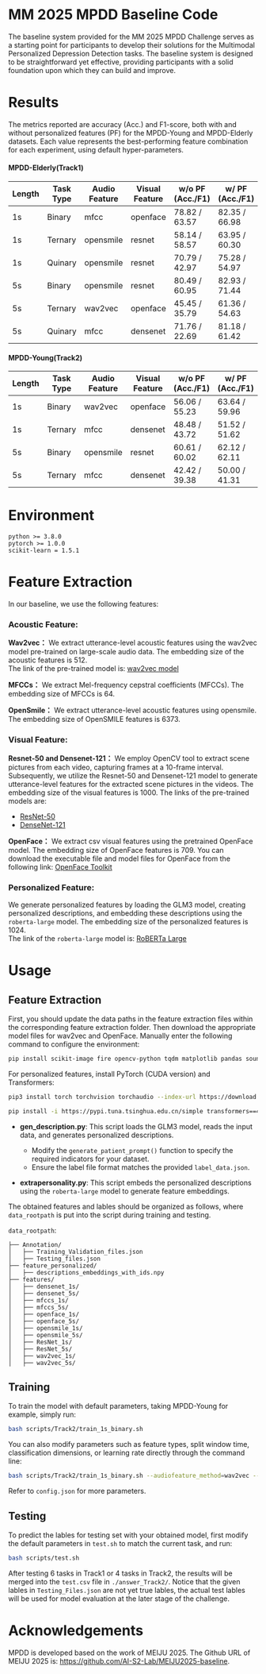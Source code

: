 # MM 2025 MPDD Baseline Code
The baseline system provided for the MM 2025 MPDD Challenge serves as a starting point for participants to develop their solutions for the Multimodal Personalized Depression Detection tasks. The baseline system is designed to be straightforward yet effective, providing participants with a solid foundation upon which they can build and improve.
# Results

The metrics reported are accuracy (Acc.) and F1-score, both with and without personalized features (PF) for the MPDD-Young and MPDD-Elderly datasets. Each value represents the best-performing feature combination for each experiment, using default hyper-parameters.

#### MPDD-Elderly(Track1)

| Length | Task Type | Audio Feature | Visual Feature | w/o PF (Acc./F1) | w/ PF (Acc./F1) |
|--------|-----------|---------------|----------------|-------------------|----------------|
| 1s     | Binary    | mfcc          | openface       | 78.82 / 63.57    | 82.35 / 66.98  |
| 1s     | Ternary   | opensmile     | resnet         | 58.14 / 58.57    | 63.95 / 60.30  |
| 1s     | Quinary   | opensmile     | resnet         | 70.79 / 42.97    | 75.28 / 54.97 |
| 5s     | Binary    | opensmile     | resnet         | 80.49 / 60.95    | 82.93 / 71.44 |
| 5s     | Ternary   | wav2vec       | openface       | 45.45 / 35.79    | 61.36 / 54.63 |
| 5s     | Quinary   | mfcc          | densenet       | 71.76 / 22.69    | 81.18 / 61.42 |

#### MPDD-Young(Track2)

| Length | Task Type | Audio Feature | Visual Feature | w/o PF (Acc./F1) | w/ PF (Acc./F1) |
|--------|-----------|---------------|----------------|------------------|-----------------|
| 1s     | Binary    | wav2vec       | openface       | 56.06 / 55.23    | 63.64 / 59.96   |
| 1s     | Ternary   | mfcc          | densenet       | 48.48 / 43.72    | 51.52 / 51.62   |
| 5s     | Binary    | opensmile     | resnet         | 60.61 / 60.02    | 62.12 / 62.11   |
| 5s     | Ternary   | mfcc          | densenet       | 42.42 / 39.38    | 50.00 / 41.31   |

# Environment

    python >= 3.8.0
    pytorch >= 1.0.0
    scikit-learn = 1.5.1

# Feature Extraction

In our baseline, we use the following features:

### Acoustic Feature:
**Wav2vec：** We extract utterance-level acoustic features using the wav2vec model pre-trained on large-scale audio data. The embedding size of the acoustic features is 512.  
The link of the pre-trained model is: [wav2vec model](https://github.com/facebookresearch/fairseq/tree/main/examples/wav2vec)

**MFCCs：** We extract Mel-frequency cepstral coefficients (MFCCs). The embedding size of MFCCs is 64.  

**OpenSmile：** We extract utterance-level acoustic features using opensmile. The embedding size of OpenSMILE features is 6373.  

### Visual Feature:
**Resnet-50 and Densenet-121：** We employ OpenCV tool to extract scene pictures from each video, capturing frames at a 10-frame interval. Subsequently, we utilize the Resnet-50 and Densenet-121 model to generate utterance-level features for the extracted scene pictures in the videos. The embedding size of the visual features is 1000.
The links of the pre-trained models are:  
- [ResNet-50](https://huggingface.co/microsoft/resnet-50)  
- [DenseNet-121](https://huggingface.co/pytorch/vision/v0.10.0/densenet121)  

**OpenFace：** We extract csv visual features using the pretrained OpenFace model. The embedding size of OpenFace features is 709. You can download the executable file and model files for OpenFace from the following link: [OpenFace Toolkit](https://github.com/TadasBaltrusaitis/OpenFace)

### Personalized Feature:
We generate personalized features by loading the GLM3 model, creating personalized descriptions, and embedding these descriptions using the `roberta-large` model. The embedding size of the personalized features is 1024.  
The link of the `roberta-large` model is: [RoBERTa Large](https://huggingface.co/roberta-large)

# Usage
## Feature Extraction

First, you should update the data paths in the feature extraction files within the corresponding feature extraction folder. Then download the appropriate model files for wav2vec and OpenFace. Manually enter the following command to configure the environment:
   ```bash
  pip install scikit-image fire opencv-python tqdm matplotlib pandas soundfile wenetruntime fairseq==0.9.0 numpy==1.26.4 transformers paddlespeech pytest-runner paddlepaddle whisper -i https://pypi.tuna.tsinghua.edu.cn/simple
   ```
For personalized features,
 install PyTorch (CUDA version) and Transformers:  
   ```bash
   pip3 install torch torchvision torchaudio --index-url https://download.pytorch.org/whl/cu121
   ```
   ```bash
   pip install -i https://pypi.tuna.tsinghua.edu.cn/simple transformers==4.40.0
   ```

- **gen_description.py**: This script loads the GLM3 model, reads the input data, and generates personalized descriptions.  
  - Modify the `generate_patient_prompt()` function to specify the required indicators for your dataset.  
  - Ensure the label file format matches the provided `label_data.json`.  

- **extrapersonality.py**: This script embeds the personalized descriptions using the `roberta-large` model to generate feature embeddings.

The obtained features and lables should be organized as follows, where `data_rootpath` is put into the script during training and testing.

`data_rootpath`:

    ├── Annotation/
    │   ├── Training_Validation_files.json
    │   ├── Testing_files.json
    ├── feature_personalized/
    │   ├── descriptions_embeddings_with_ids.npy
    ├── features/
    │   ├── densenet_1s/
    │   ├── densenet_5s/
    │   ├── mfccs_1s/
    │   ├── mfccs_5s/
    │   ├── openface_1s/
    │   ├── openface_5s/
    │   ├── opensmile_1s/
    │   ├── opensmile_5s/
    │   ├── ResNet_1s/
    │   ├── ResNet_5s/
    │   ├── wav2vec_1s/
    │   ├── wav2vec_5s/

## Training
To train the model with default parameters, taking MPDD-Young for example, simply run:  
```bash
bash scripts/Track2/train_1s_binary.sh
```

You can also modify parameters such as feature types, split window time, classification dimensions, or learning rate directly through the command line:  
```bash
bash scripts/Track2/train_1s_binary.sh --audiofeature_method=wav2vec --videofeature_method=resnet --splitwindow_time=5s --labelcount=5 --batch_size=32 --lr=0.001 --num_epochs=500
```
Refer to `config.json` for more parameters.

## Testing
To predict the lables for testing set with your obtained model, first modify the default parameters in `test.sh` to match the current task, and run:  
```bash
bash scripts/test.sh
```
After testing 6 tasks in Track1 or 4 tasks in Track2, the results will be merged into the `test.csv` file in `./answer_Track2/`.
Notice that the given lables in `Testing_Files.json` are not yet true lables, the actual test lables will be used for model evaluation at the later stage of the challenge.

# Acknowledgements
MPDD is developed based on the work of MEIJU 2025. The Github URL of MEIJU 2025 is: https://github.com/AI-S2-Lab/MEIJU2025-baseline.